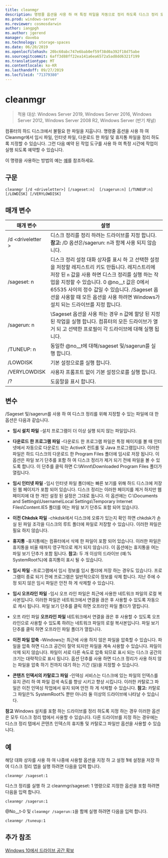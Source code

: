 ```yaml
---
title: cleanmgr
description: 명령줄 옵션을 사용 하 여 특정 파일을 자동으로 정리 하도록 디스크 정리 도구 (Cleanmgr)를 구성 하는 방법에 대해 알아봅니다.
ms.prod: windows-server
ms.reviewer: cosmosdarwin
author: iangpgh
ms.author: jgerend
manager: daveba
ms.technology: storage-spaces
ms.date: 06/20/2019
ms.openlocfilehash: 20bc60abc747e6bab0ef59f38d0a392f18d75abe
ms.sourcegitcommit: 6aff3d88ff22ea141a6ea6572a5ad8dd6321f199
ms.translationtype: MT
ms.contentlocale: ko-KR
ms.lasthandoff: 09/27/2019
ms.locfileid: "71379380"
---
```

# <a name="cleanmgr"></a>cleanmgr

> 적용 대상: Windows Server 2019, Windows Server 2016, Windows Server 2012, Windows Server 2008 R2, Windows Server (반기 채널)

컴퓨터의 하드 디스크에서 불필요 한 파일을 지웁니다. 명령줄 옵션을 사용 하 여 Cleanmgr에서 임시 파일, 인터넷 파일, 다운로드 한 파일 및 휴지통 파일을 정리 하도록 지정할 수 있습니다. 그런 다음 예약 된 작업 도구를 사용 하 여 특정 시간에 작업이 실행 되도록 예약할 수 있습니다.

이 명령을 사용하는 방법의 예는 [예](#examples)를 참조하세요.

## <a name="syntax"></a>구문

```
cleanmgr [/d <driveletter>] [/sageset:n]  [/sagerun:n] [/TUNEUP:n] [/LOWDISK] [/VERYLOWDISK]
```

## <a name="parameters"></a>매개 변수

|      매개 변수      |    설명     |
| ------------------- | ------------------ |
|  /d \<driveletter >          | 디스크 정리를 정리 하려는 드라이브를 지정 합니다.<br>**참고:** /D 옵션은/sagerun: n과 함께 사용 되지 않습니다. |
| /sageset: n | 디스크 정리 설정 대화 상자를 표시 하 고 선택한 설정을 저장할 레지스트리 키도 만듭니다. 레지스트리에 저장 된 `n` 값을 사용 하면 디스크 정리를 실행 하는 작업을 지정할 수 있습니다. 0 @no__t 값은 0에서 65535 사이의 정수 값일 수 있습니다. /Sageset 옵션을 사용할 때 모든 옵션을 사용 하려면 Windows가 설치 되는 드라이브를 지정 합니다.  |
|  /sagerun: n  |  \Sageset 옵션을 사용 하는 경우 n 값에 할당 된 지정 된 작업을 실행 합니다. 컴퓨터의 모든 드라이브가 열거 되 고 선택한 프로필이 각 드라이브에 대해 실행 됩니다.           |
| /TUNEUP: n    | 동일한 @no__t에 대해/sageset 및/sagerun를 실행 합니다. |
| /LOWDISK     | 기본 설정으로를 실행 합니다. |
| /VERYLOWDISK | 사용자 프롬프트 없이 기본 설정으로를 실행 합니다. |
| /?           | 도움말을 표시 합니다. |

## <a name="options"></a>변수

/Sageset 및/sagerun를 사용 하 여 디스크 정리를 위해 지정할 수 있는 파일에 대 한 옵션은 다음과 같습니다.

- **임시 설치 파일** -설치 프로그램이 더 이상 실행 되지 않는 파일입니다.

- **다운로드 한 프로그램 파일** -다운로드 한 프로그램 파일은 특정 페이지를 볼 때 인터넷에서 자동으로 다운로드 되는 ActiveX 컨트롤 및 Java 프로그램입니다. 이러한 파일은 하드 디스크의 다운로드 한 Program Files 폴더에 임시로 저장 됩니다. 이 옵션은 파일 보기 단추를 포함 하 여 디스크 정리가 제거 되기 전에 파일을 볼 수 있도록 합니다. 이 단추를 클릭 하면 C:\Winnt\Downloaded Program Files 폴더가 열립니다.

- **임시 인터넷 파일** -임시 인터넷 파일 폴더에는 빠른 보기를 위해 하드 디스크에 저장 된 웹 페이지가 포함 되어 있습니다. 디스크 정리는 이러한 페이지를 제거 하지만 웹 페이지에 대 한 개인 설정 된 설정은 그대로 둡니다. 이 옵션에는 C:\Documents and Settings\Username\Local Settings\Temporary Internet Files\Content.IE5 폴더를 여는 파일 보기 단추도 포함 되어 있습니다. 

- **이전 Chkdsk 파일** -chkdsk에서 디스크에 오류가 있는지 확인 하면 chkdsk가 손실 된 파일 조각을 디스크의 루트 폴더에 파일로 저장할 수 있습니다. 이러한 파일은 필요 하지 않습니다.

- **휴지통** -휴지통에는 컴퓨터에서 삭제 한 파일이 포함 되어 있습니다. 이러한 파일은 휴지통을 비울 때까지 영구적으로 제거 되지 않습니다. 이 옵션에는 휴지통을 여는 파일 보기 단추가 포함 됩니다. **참고:** 두 개 이상의 드라이브 (예:% SystemRoot%)에 휴지통이 표시 될 수 있습니다.

- **임시 파일** -프로그램에서 임시 정보를 임시 폴더에 저장 하는 경우도 있습니다. 프로그램이 종료 되기 전에 프로그램은 일반적으로이 정보를 삭제 합니다. 지난 주에 수정 되지 않은 임시 파일은 안전 하 게 삭제할 수 있습니다.

- **임시 오프라인 파일** -임시 오프 라인 파일은 최근에 사용한 네트워크 파일의 로컬 복사본입니다. 이러한 파일은 네트워크에서 연결을 끊은 후 사용할 수 있도록 자동으로 캐시 됩니다. 파일 보기 단추를 클릭 하면 오프라인 파일 폴더가 열립니다.

- 오프 라인 파일 **오프라인 파일** 네트워크에서 연결을 끊은 후 사용할 수 있도록 오프 라인으로 사용할 수 있도록 하려는 네트워크 파일의 로컬 복사본입니다. 파일 보기 단추를 클릭 하면 오프라인 파일 폴더가 열립니다.

- **이전 파일 압축** -Windows는 최근에 사용 하지 않은 파일을 압축할 수 있습니다. 파일을 압축 하면 디스크 공간이 절약 되지만 파일을 계속 사용할 수 있습니다. 파일이 삭제 되지 않습니다. 파일이 서로 다른 속도로 압축 되므로 표시 되는 디스크 공간의 크기는 대략적으로 표시 됩니다. 옵션 단추를 사용 하면 디스크 정리가 사용 하지 않는 파일을 압축 하기 전까지 대기 하는 기간 (일)을 지정할 수 있습니다.

- **콘텐츠 인덱서의 카탈로그 파일** -인덱싱 서비스는 디스크에 있는 파일의 인덱스를 유지 관리 하 여 파일 검색 속도를 향상 시키고 향상 시킵니다. 이러한 카탈로그 파일은 이전 인덱싱 작업에서 유지 되며 안전 하 게 삭제할 수 있습니다. **참고:** 카탈로그 파일은% SystemRoot% 뿐만 아니라 둘 이상의 드라이브에 나타날 수 있습니다.

**참고** Windows 설치를 포함 하는 드라이브를 정리 하도록 지정 하는 경우 이러한 옵션은 모두 디스크 정리 탭에서 사용할 수 있습니다. 다른 드라이브를 지정 하는 경우에는 디스크 정리 탭에서 콘텐츠 인덱스의 휴지통 및 카탈로그 파일만 옵션을 사용할 수 있습니다. 

## <a name="examples"></a>예

해당 대화 상자를 사용 하 여 나중에 사용할 옵션을 지정 하 고 설정 **1**에 설정을 저장 하 여 디스크 정리 앱을 실행 하려면 다음을 입력 합니다.

```
cleanmgr /sageset:1
```

디스크 정리를 실행 하 고 cleanmgr/sageset: 1 명령으로 지정한 옵션을 포함 하려면 다음을 입력 합니다.

```
cleanmgr /sagerun:1
```

@No__t-0 및 ```cleanmgr /sagerun:1```을 함께 실행 하려면 다음을 입력 합니다.

```
cleanmgr /tuneup:1
```

## <a name="additional-references"></a>추가 참조

[Windows 10에서 드라이브 공간 확보](https://support.microsoft.com/en-us/help/12425/windows-10-free-up-drive-space)
